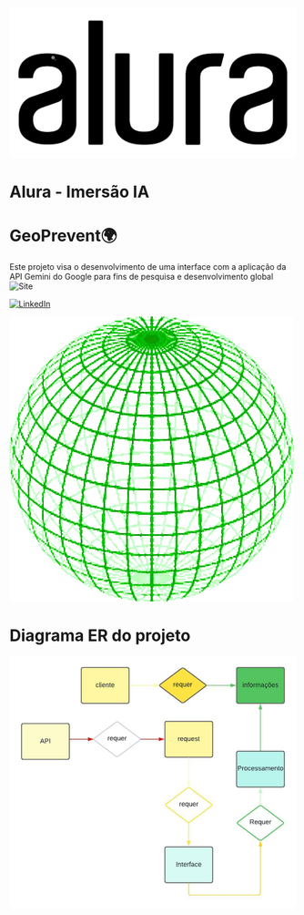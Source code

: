 ![Descrição do GIF](alura.gif)

# Alura - Imersão IA 

# GeoPrevent🌍
Este projeto visa o desenvolvimento de uma interface com a aplicação da API Gemini do Google para fins de pesquisa e desenvolvimento global
![Site](https://kauecodify.github.io/GeoPrevent/)

[![LinkedIn](https://img.shields.io/badge/LinkedIn-0077B5?style=for-the-badge&logo=linkedin&logoColor=white)](https://www.linkedin.com/in/kaue-caires/)

![World](world.gif)

# Diagrama ER do projeto
![diagrama](diagram.jpeg)



